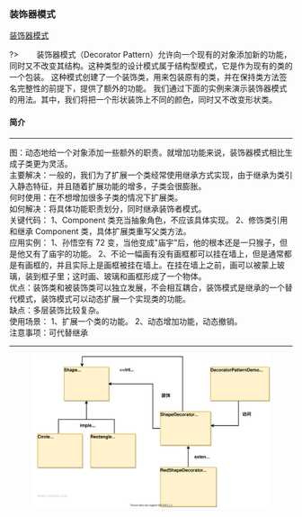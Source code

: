 ### 装饰器模式  <!-- {docsify-ignore-all} -->
[装饰器模式](https://www.runoob.com/design-pattern/decorator-pattern.html ':crossorgin')
  
?> &emsp;&emsp;装饰器模式（Decorator Pattern）允许向一个现有的对象添加新的功能，同时又不改变其结构。这种类型的设计模式属于结构型模式，它是作为现有的类的一个包装。
这种模式创建了一个装饰类，用来包装原有的类，并在保持类方法签名完整性的前提下，提供了额外的功能。
我们通过下面的实例来演示装饰器模式的用法。其中，我们将把一个形状装饰上不同的颜色，同时又不改变形状类。
#### 简介
*****

图：动态地给一个对象添加一些额外的职责。就增加功能来说，装饰器模式相比生成子类更为灵活。        
主要解决：一般的，我们为了扩展一个类经常使用继承方式实现，由于继承为类引入静态特征，并且随着扩展功能的增多，子类会很膨胀。       
何时使用：在不想增加很多子类的情况下扩展类。      
如何解决：将具体功能职责划分，同时继承装饰者模式。       
关键代码： 1、Component 类充当抽象角色，不应该具体实现。 2、修饰类引用和继承 Component 类，具体扩展类重写父类方法。      
应用实例： 1、孙悟空有 72 变，当他变成"庙宇"后，他的根本还是一只猴子，但是他又有了庙宇的功能。 2、不论一幅画有没有画框都可以挂在墙上，但是通常都是有画框的，并且实际上是画框被挂在墙上。在挂在墙上之前，画可以被蒙上玻璃，装到框子里；这时画、玻璃和画框形成了一个物体。       
优点：装饰类和被装饰类可以独立发展，不会相互耦合，装饰模式是继承的一个替代模式，装饰模式可以动态扩展一个实现类的功能。     
缺点：多层装饰比较复杂。        
使用场景： 1、扩展一个类的功能。 2、动态增加功能，动态撤销。        
注意事项：可代替继承           
  
*****
<figure class="thumbnails">
    <img src="assets/img/design/decorator.svg" alt="Screenshot of content" title="装饰器模式">
</figure>
